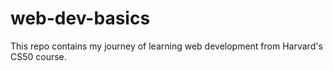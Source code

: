 # web-dev-basics
This repo contains my journey of learning web development from Harvard's CS50 course. 

